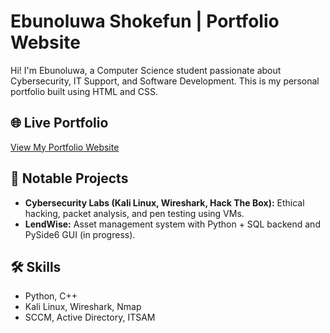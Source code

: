 # Ebunoluwa Shokefun | Portfolio Website

Hi! I'm Ebunoluwa, a Computer Science student passionate about Cybersecurity, IT Support, and Software Development. This is my personal portfolio built using HTML and CSS.

## 🌐 Live Portfolio

[View My Portfolio Website](https://ebun-25.github.io/Portfolio/)


## 💼 Notable Projects
- **Cybersecurity Labs (Kali Linux, Wireshark, Hack The Box):** Ethical hacking, packet analysis, and pen testing using VMs.
- **LendWise:** Asset management system with Python + SQL backend and PySide6 GUI (in progress).

## 🛠 Skills
- Python, C++
- Kali Linux, Wireshark, Nmap
- SCCM, Active Directory, ITSAM
